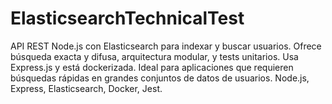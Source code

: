 # ElasticsearchTechnicalTest
API REST Node.js con Elasticsearch para indexar y buscar usuarios. Ofrece búsqueda exacta y difusa, arquitectura modular, y tests unitarios. Usa Express.js y está dockerizada. Ideal para aplicaciones que requieren búsquedas rápidas en grandes conjuntos de datos de usuarios. Node.js, Express, Elasticsearch, Docker, Jest.
